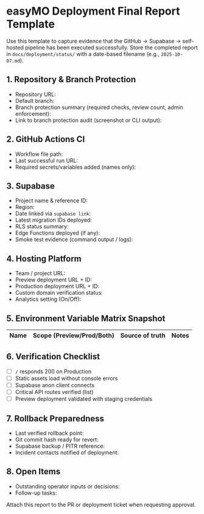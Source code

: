 # easyMO Deployment Final Report Template

Use this template to capture evidence that the GitHub → Supabase → self-hosted pipeline has been executed successfully. Store the completed report in `docs/deployment/status/` with a date-based filename (e.g., `2025-10-07.md`).

## 1. Repository & Branch Protection
- Repository URL:
- Default branch:
- Branch protection summary (required checks, review count, admin enforcement):
- Link to branch protection audit (screenshot or CLI output):

## 2. GitHub Actions CI
- Workflow file path:
- Last successful run URL:
- Required secrets/variables added (names only):

## 3. Supabase
- Project name & reference ID:
- Region:
- Date linked via `supabase link`:
- Latest migration IDs deployed:
- RLS status summary:
- Edge Functions deployed (if any):
- Smoke test evidence (command output / logs):

## 4. Hosting Platform
- Team / project URL:
- Preview deployment URL + ID:
- Production deployment URL + ID:
- Custom domain verification status:
- Analytics setting (On/Off):

## 5. Environment Variable Matrix Snapshot
| Name | Scope (Preview/Prod/Both) | Source of truth | Notes |
| --- | --- | --- | --- |

## 6. Verification Checklist
- [ ] `/` responds 200 on Production
- [ ] Static assets load without console errors
- [ ] Supabase anon client connects
- [ ] Critical API routes verified (list)
- [ ] Preview deployment validated with staging credentials

## 7. Rollback Preparedness
- Last verified rollback point:
- Git commit hash ready for revert:
- Supabase backup / PITR reference:
- Incident contacts notified of deployment:

## 8. Open Items
- Outstanding operator inputs or decisions:
- Follow-up tasks:

Attach this report to the PR or deployment ticket when requesting approval.
